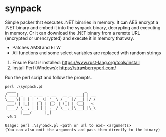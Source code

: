 # synpack

Simple packer that executes .NET binaries in memory. It can AES encrypt a .NET binary and embed it into the synpack binary, decrypting and executing in memory. Or it can download the .NET binary from a remote URL (encrypted or unencrypted) and execute it in memory that way.

* Patches AMSI and ETW
* All functions and some select variables are replaced with random strings

1. Ensure Rust is installed: https://www.rust-lang.org/tools/install
2. Install Perl (Windows): https://strawberryperl.com/

Run the perl script and follow the prompts.

```
perl .\synpack.pl
 ____                               _
/ ___| _   _ _ __  _ __   __ _  ___| | __
\___ \| | | | '_ \| '_ \ / _` |/ __| |/ /
 ___) | |_| | | | | |_) | (_| | (__|   <
|____/ \__, |_| |_| .__/ \__,_|\___|_|\_\
       |___/      |_|
 v0.1

Usage: perl .\synpack.pl <path or url to exe> <arguments>
(You can also omit the arguments and pass them directly to the binary)
```
